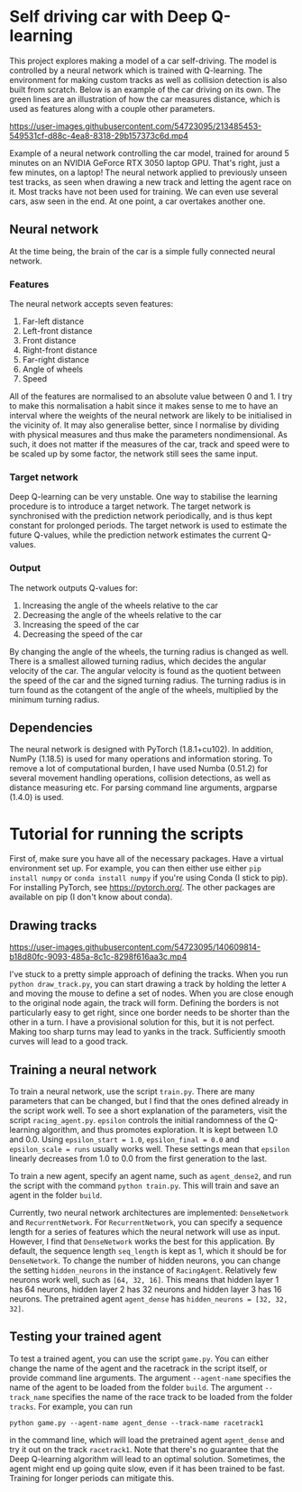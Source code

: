 # Self driving car with Deep Q-learning
This project explores making a model of a car self-driving. The model is controlled by a neural network which is trained with Q-learning. The environment for making custom tracks as well as collision detection is also built from scratch. Below is an example of the car driving on its own. The green lines are an illustration of how the car measures distance, which is used as features along with a couple other parameters.





https://user-images.githubusercontent.com/54723095/213485453-549531cf-d88c-4ea8-8318-29b157373c6d.mp4




Example of a neural network controlling the car model, trained for around 5 minutes on an NVIDIA GeForce RTX 3050 laptop GPU. That's right, just a few minutes, on a laptop! The neural network applied to previously unseen test tracks, as seen when drawing a new track and letting the agent race on it. Most tracks have not been used for training. We can even use several cars, asw seen in the end. At one point, a car overtakes another one.


## Neural network
At the time being, the brain of the car is a simple fully connected neural network.

### Features
The neural network accepts seven features:
1. Far-left distance
2. Left-front distance
3. Front distance
4. Right-front distance
5. Far-right distance
6. Angle of wheels
7. Speed

All of the features are normalised to an absolute value between 0 and 1. I try to make this normalisation a habit since it makes sense to me to have an interval where the weights of the neural network are likely to be initialised in the vicinity of. It may also generalise better, since I normalise by dividing with physical measures and thus make the parameters nondimensional. As such, it does not matter if the measures of the car, track and speed were to be scaled up by some factor, the network still sees the same input. 

### Target network
Deep Q-learning can be very unstable. One way to stabilise the learning procedure is to introduce a target network. The target network is synchronised with the prediction network periodically, and is thus kept constant for prolonged periods. The target network is used to estimate the future Q-values, while the prediction network estimates the current Q-values.

### Output
The network outputs Q-values for:
1. Increasing the angle of the wheels relative to the car
2. Decreasing the angle of the wheels relative to the car
3. Increasing the speed of the car
4. Decreasing the speed of the car

By changing the angle of the wheels, the turning radius is changed as well. There is a smallest allowed turning radius, which decides the angular velocity of the car. The angular velocity is found as the quotient between the speed of the car and the signed turning radius. The turning radius is in turn found as the cotangent of the angle of the wheels, multiplied by the minimum turning radius.

## Dependencies
The neural network is designed with PyTorch (1.8.1+cu102). In addition, NumPy (1.18.5) is used for many operations and information storing. To remove a lot of computational burden, I have used Numba (0.51.2) for several movement handling operations, collision detections, as well as distance measuring etc. For parsing command line arguments, argparse (1.4.0) is used.

# Tutorial for running the scripts
First of, make sure you have all of the necessary packages. Have a virtual environment set up. For example, you can then either use either `pip install numpy` or `conda install numpy` if you're using Conda (I stick to pip). For installing PyTorch, see https://pytorch.org/. The other packages are available on pip (I don't know about conda).
## Drawing tracks



https://user-images.githubusercontent.com/54723095/140609814-b18d80fc-9093-485a-8c1c-8298f616aa3c.mp4

I've stuck to a pretty simple approach of defining the tracks. When you run `python draw_track.py`, you can start drawing a track by holding the letter `A` and moving the mouse to define a set of nodes. When you are close enough to the original node again, the track will form. Defining the borders is not particularly easy to get right, since one border needs to be shorter than the other in a turn. I have a provisional solution for this, but it is not perfect. Making too sharp turns may lead to yanks in the track. Sufficiently smooth curves will lead to a good track.

## Training a neural network
To train a neural network, use the script `train.py`. There are many parameters that can be changed, but I find that the ones defined already in the script work well. To see a short explanation of the parameters, visit the script `racing_agent.py`. `epsilon` controls the initial randomness of the Q-learning algorithm, and thus promotes exploration. It is kept between 1.0 and 0.0. Using `epsilon_start = 1.0`, `epsilon_final = 0.0` and `epsilon_scale = runs` usually works well. These settings mean that `epsilon` linearly decreases from 1.0 to 0.0 from the first generation to the last.

To train a new agent, specify an agent name, such as `agent_dense2`, and run the script with the command `python train.py`. This will train and save an agent in the folder `build`.

Currently, two neural network architectures are implemented: `DenseNetwork` and `RecurrentNetwork`. For `RecurrentNetwork`, you can specify a sequence length for a series of features which the neural network will use as input. However, I find that `DenseNetwork` works the best for this application. By default, the sequence length `seq_length` is kept as 1, which it should be for `DenseNetwork`. To change the number of hidden neurons, you can change the setting `hidden_neurons` in the instance of `RacingAgent`. Relatively few neurons work well, such as `[64, 32, 16]`. This means that hidden layer 1 has 64 neurons, hidden layer 2 has 32 neurons and hidden layer 3 has 16 neurons. The pretrained agent `agent_dense` has `hidden_neurons = [32, 32, 32]`. 

## Testing your trained agent
To test a trained agent, you can use the script `game.py`. You can either change the name of the agent and the racetrack in the script itself, or provide command line arguments. The argument `--agent-name` specifies the name of the agent to be loaded from the folder `build`. The argument `--track_name` specifies the name of the race track to be loaded from the folder `tracks`. For example, you can run 

```
python game.py --agent-name agent_dense --track-name racetrack1
```

in the command line, which will load the pretrained agent `agent_dense` and try it out on the track `racetrack1`. Note that there's no guarantee that the Deep Q-learning algorithm will lead to an optimal solution. Sometimes, the agent might end up going quite slow, even if it has been trained to be fast. Training for longer periods can mitigate this. 
